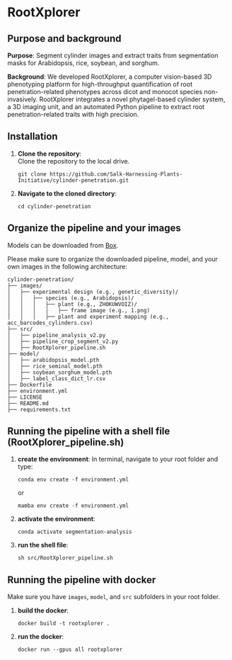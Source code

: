 # RootXplorer

## Purpose and background
**Purpose**: Segment cylinder images and extract traits from segmentation masks for Arabidopsis, rice, soybean, and sorghum.

**Background**: We developed RootXplorer, a computer vision-based 3D phenotyping platform for high-throughput quantification of root penetration-related phenotypes across dicot and monocot species non-invasively. RootXplorer integrates a novel phytagel-based cylinder system, a 3D imaging unit, and an automated Python pipeline to extract root penetration-related traits with high precision. 

## Installation

1. **Clone the repository**:  
   Clone the repository to the local drive.
   ```
   git clone https://github.com/Salk-Harnessing-Plants-Initiative/cylinder-penetration.git
   ```

2. **Navigate to the cloned directory**:  
   
   ```
   cd cylinder-penetration
   ```

## Organize the pipeline and your images
Models can be downloaded from [Box](https://salkinstitute.box.com/s/cqgv1dwm1hkf84eid72hdjqg47nwbpo5).

Please make sure to organize the downloaded pipeline, model, and your own images in the following architecture:

```
cylinder-penetration/
├── images/
│   ├── experimental design (e.g., genetic_diversity)/
│   │   ├── species (e.g., Arabidopsis)/
│   │   │   ├── plant (e.g., ZHOKUWVOIZ)/
│   │   │   │   ├── frame image (e.g., 1.png)
│   │   │   ├── plant and experiment mapping (e.g., acc_barcodes_cylinders.csv)
├── src/
│   ├── pipeline_analysis_v2.py
│   ├── pipeline_crop_segment_v2.py
│   ├── RootXplorer_pipeline.sh
├── model/
│   ├── arabidopsis_model.pth
│   ├── rice_seminal_model.pth
│   ├── soybean_sorghum_model.pth
│   ├── label_class_dict_lr.csv
├── Dockerfile
├── environment.yml
├── LICENSE
├── README.md
├── requirements.txt
```

## Running the pipeline with a shell file (RootXplorer_pipeline.sh)
1. **create the environment**:
   In terminal, navigate to your root folder and type:
   ```
   conda env create -f environment.yml
   ```
   or
   ```
   mamba env create -f environment.yml
   ```

2. **activate the environment**:
   ```
   conda activate segmentation-analysis
   ```

3. **run the shell file**:
   ```
   sh src/RootXplorer_pipeline.sh
   ```

## Running the pipeline with docker
Make sure you have `images`, `model`, and `src` subfolders in your root folder.

1. **build the docker**:
   ```
   docker build -t rootxplorer .
   ```

2. **run the docker**:
   ```
   docker run --gpus all rootxplorer
   ```
